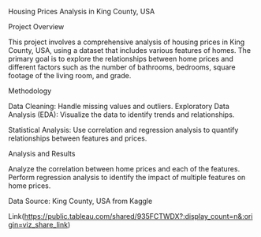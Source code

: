 Housing Prices Analysis in King County, USA

Project Overview

This project involves a comprehensive analysis of housing prices in King County, USA, using a dataset that includes various features of homes. The primary goal is to explore the relationships between home prices and different factors such as the number of bathrooms, bedrooms, square footage of the living room, and grade.

Methodology

Data Cleaning: Handle missing values and outliers.
Exploratory Data Analysis (EDA): Visualize the data to identify trends and relationships.

Statistical Analysis: Use correlation and regression analysis to quantify relationships between features and prices.

Analysis and Results


Analyze the correlation between home prices and each of the features.
Perform regression analysis to identify the impact of multiple features on home prices.

Data Source: King County, USA from Kaggle

Link(https://public.tableau.com/shared/935FCTWDX?:display_count=n&:origin=viz_share_link)
